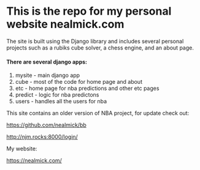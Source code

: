 
 
# This is the repo for my personal website nealmick.com

The site is built using the Django library and includes several personal projects such as a rubiks cube solver, a chess engine, and an about page.


#### There are several django apps:

1. mysite - main django app
2. cube - most of the code for home page and about
3. etc - home page for nba predictions and other etc pages
4. predict - logic for nba predictons
5. users - handles all the users for nba

This site contains an older version of NBA project, for update check out:

https://github.com/nealmick/bb

http://njm.rocks:8000/login/

My website:

https://nealmick.com/
 
